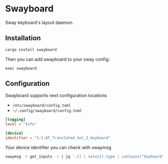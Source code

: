 # Swayboard

Sway keyboard's layout daemon.

## Installation
```bash
cargo install swayboard
```
Then you can add swayboard to your sway config:
```
exec swayboard
```

## Configuration

Swayboard supports next configuration locations 
 - `/etc/swayboard/config.toml` 
 - `~/.config/swayboard/config.toml`

```toml
[logging]
level = "Info"

[device]
identifier = "1:1:AT_Translated_Set_2_keyboard"
```

Your device identifier you can check with swaymsg
```bash
swaymsg -t get_inputs -r | jq '.[] | select(.type | contains("keyboard")).identifier'
```
